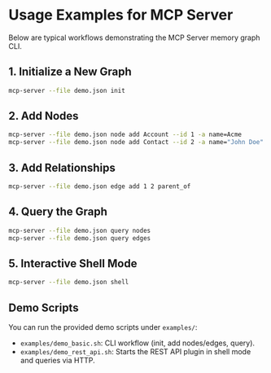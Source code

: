 # Usage Examples for MCP Server

Below are typical workflows demonstrating the MCP Server memory graph CLI.

## 1. Initialize a New Graph

```bash
mcp-server --file demo.json init
```

## 2. Add Nodes

```bash
mcp-server --file demo.json node add Account --id 1 -a name=Acme
mcp-server --file demo.json node add Contact --id 2 -a name="John Doe"
```

## 3. Add Relationships

```bash
mcp-server --file demo.json edge add 1 2 parent_of
```

## 4. Query the Graph

```bash
mcp-server --file demo.json query nodes
mcp-server --file demo.json query edges
```

## 5. Interactive Shell Mode

```bash
mcp-server --file demo.json shell
```

## Demo Scripts

You can run the provided demo scripts under `examples/`:

- `examples/demo_basic.sh`: CLI workflow (init, add nodes/edges, query).
- `examples/demo_rest_api.sh`: Starts the REST API plugin in shell mode and queries via HTTP.
